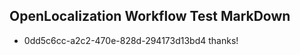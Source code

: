 ## OpenLocalization Workflow Test MarkDown
* 0dd5c6cc-a2c2-470e-828d-294173d13bd4 thanks!

<!--HONumber=Nov16_HO3-->


